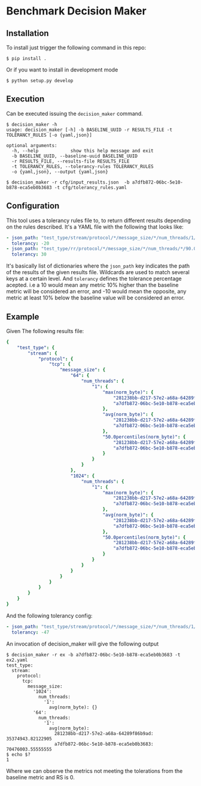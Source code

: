 # Benchmark Decision Maker

## Installation
To install just trigger the following command in this repo:

```console
$ pip install .
```

Or if you want to install in development mode

```console
$ python setup.py develop
```
## Execution

Can be executed issuing the `decision_maker` command.

```console
$ decision_maker -h
usage: decision_maker [-h] -b BASELINE_UUID -r RESULTS_FILE -t TOLERANCY_RULES [-o {yaml,json}]

optional arguments:
  -h, --help            show this help message and exit
  -b BASELINE_UUID, --baseline-uuid BASELINE_UUID
  -r RESULTS_FILE, --results-file RESULTS_FILE
  -t TOLERANCY_RULES, --tolerancy-rules TOLERANCY_RULES
  -o {yaml,json}, --output {yaml,json}

$ decision_maker -r cfg/input_results.json  -b a7dfb872-06bc-5e10-b878-eca5eb0b3683 -t cfg/tolerancy_rules.yaml
```

## Configuration

This tool uses a tolerancy rules file to, to return different results depending on the rules described. It's a YAML file with the following that looks like:

```yaml
- json_path: "test_type/stream/protocol/*/message_size/*/num_threads/1/avg(norm_byte)"
  tolerancy: -20
- json_path: "test_type/rr/protocol/*/message_size/*/num_threads/*/90.0percentiles(norm_ltcy)"
  tolerancy: 30
```

It's basically list of dictionaries where the `json_path` key indicates the path of the results of the given results file. Wildcards are used to match several keys at a certain level. And `tolerancy` defines the tolerance percentage acepted. i.e a 10 would mean any metric 10% higher than the baseline metric will be considered an error, and -10 would mean the opposite, any metric at least 10% below the baseline value will be considered an error.


## Example

Given The following results file:

```yaml
{                                     
    "test_type": {                                                                                                     
        "stream": {                                                                                                    
            "protocol": {                                                                                              
                "tcp": {             
                    "message_size": {       
                        "64": {       
                            "num_threads": {          
                                "1": {                                                                                 
                                    "max(norm_byte)": {                                                                
                                        "281238bb-d217-57e2-a68a-64289f86b9ad": 47414272.0,
                                        "a7dfb872-06bc-5e10-b878-eca5eb0b3683": 73905152.0
                                    },                                                                                 
                                    "avg(norm_byte)": {                                                                
                                        "281238bb-d217-57e2-a68a-64289f86b9ad": 35374943.82122905,
                                        "a7dfb872-06bc-5e10-b878-eca5eb0b3683": 70476003.55555555                      
                                    },                                                                                 
                                    "50.0percentiles(norm_byte)": {                               
                                        "281238bb-d217-57e2-a68a-64289f86b9ad": 37089280.0,
                                        "a7dfb872-06bc-5e10-b878-eca5eb0b3683": 70538752.0
                                    }                                                                                  
                                }                                                                                      
                            }         
                        },                             
                        "1024": {                                                                                      
                            "num_threads": {                                                                           
                                "1": {
                                    "max(norm_byte)": {
                                        "281238bb-d217-57e2-a68a-64289f86b9ad": 439697408.0,
                                        "a7dfb872-06bc-5e10-b878-eca5eb0b3683": 619495424.0
                                    },
                                    "avg(norm_byte)": {
                                        "281238bb-d217-57e2-a68a-64289f86b9ad": 328862942.97206706,
                                        "a7dfb872-06bc-5e10-b878-eca5eb0b3683": 617195383.2888889
                                    },
                                    "50.0percentiles(norm_byte)": {
                                        "281238bb-d217-57e2-a68a-64289f86b9ad": 333037568.0,                           
                                        "a7dfb872-06bc-5e10-b878-eca5eb0b3683": 617734144.0
                                    }
                                }
                            }
                        }
                    }
                }
            }
        }
    }
}
```

And the following tolerancy config:

```yaml
- json_path: "test_type/stream/protocol/*/message_size/*/num_threads/1/avg(norm_byte)"
  tolerancy: -47
```


An invocation of decision_maker will give the following output

```
$ decision_maker -r ex -b a7dfb872-06bc-5e10-b878-eca5eb0b3683 -t ex2.yaml  
test_type:
  stream:
    protocol:
      tcp:
        message_size:
          '1024':
            num_threads:
              '1':
                avg(norm_byte): {}
          '64':
            num_threads:
              '1':
                avg(norm_byte):
                  281238bb-d217-57e2-a68a-64289f86b9ad: 35374943.82122905
                  a7dfb872-06bc-5e10-b878-eca5eb0b3683: 70476003.55555555
$ echo $?
1
```

Where we can observe the metrics not meeting the tolerations from the baseline metric and RS is 0.
